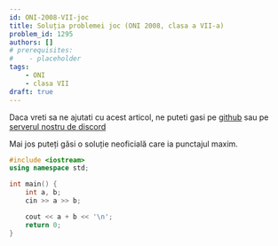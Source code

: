 ```yaml
---
id: ONI-2008-VII-joc
title: Soluția problemei joc (ONI 2008, clasa a VII-a)
problem_id: 1295
authors: []
# prerequisites:
#    - placeholder
tags:
    - ONI
    - clasa VII
draft: true
---
```


Daca vreti sa ne ajutati cu acest articol, ne puteti gasi pe [github](https://github.com/roalgo-discord/arhiva-educationala) sau pe [serverul nostru de discord](https://discord.gg/vdDRSmg3fC)

Mai jos puteți găsi o soluție neoficială care ia punctajul maxim.

```cpp
#include <iostream>
using namespace std;

int main() {
    int a, b;
    cin >> a >> b;

    cout << a + b << '\n';
    return 0;
}
```
